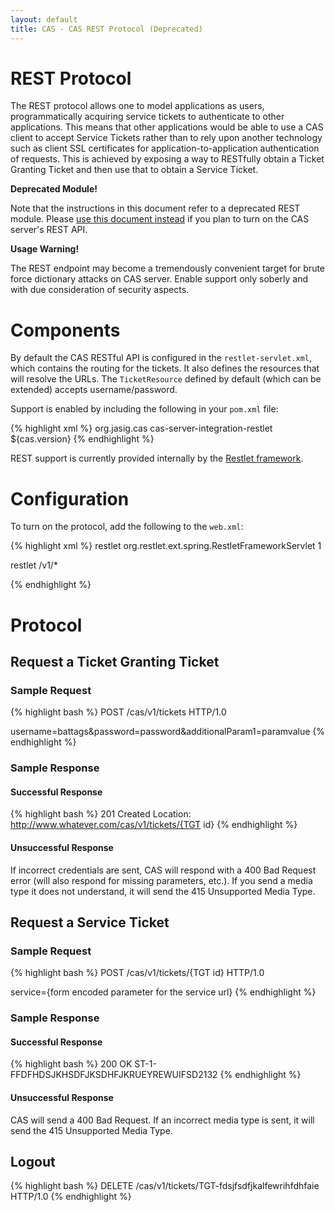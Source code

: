 ```yaml
---
layout: default
title: CAS - CAS REST Protocol (Deprecated)
---
```


# REST Protocol
The REST protocol allows one to model applications as users, programmatically acquiring service tickets to authenticate to other applications. This means that other applications would be able to use a CAS client  to accept Service Tickets rather than to rely upon another technology such as client SSL certificates for application-to-application authentication of requests. This is achieved by exposing a way to RESTfully obtain a Ticket Granting Ticket and then use that to obtain a Service Ticket.

<div class="alert alert-danger"><strong>Deprecated Module!</strong><p>Note that the instructions in this document refer to a deprecated REST module. Please <a href='REST-Protocol.html'>use this document instead</a> if you plan to turn on the CAS server's REST API.</p></div>

<div class="alert alert-warning"><strong>Usage Warning!</strong><p>The REST endpoint may become a tremendously convenient target for brute force dictionary attacks on CAS server. Enable support only soberly and with due consideration of security aspects.</p></div>

# Components
By default the CAS RESTful API is configured in the `restlet-servlet.xml`, which contains the routing for the tickets. It also defines the resources that will resolve the URLs. The `TicketResource` defined by default (which can be extended) accepts username/password.

Support is enabled by including the following in your `pom.xml` file:

{% highlight xml %}
<dependency>
    <groupId>org.jasig.cas</groupId>
    <artifactId>cas-server-integration-restlet</artifactId>
    <version>${cas.version}</version>
</dependency>
{% endhighlight %}

REST support is currently provided internally by the [Restlet framework](http://restlet.org/‎).


# Configuration
To turn on the protocol, add the following to the `web.xml`:

{% highlight xml %}
<servlet>
    <servlet-name>restlet</servlet-name>
    <servlet-class>org.restlet.ext.spring.RestletFrameworkServlet</servlet-class>
    <load-on-startup>1</load-on-startup>
</servlet>
 
<servlet-mapping>
    <servlet-name>restlet</servlet-name>
    <url-pattern>/v1/*</url-pattern>
</servlet-mapping>

{% endhighlight %}

# Protocol

## Request a Ticket Granting Ticket

### Sample Request
{% highlight bash %}
POST /cas/v1/tickets HTTP/1.0
 
username=battags&password=password&additionalParam1=paramvalue
{% endhighlight %}


### Sample Response


#### Successful Response
{% highlight bash %}
201 Created
Location: http://www.whatever.com/cas/v1/tickets/{TGT id}
{% endhighlight %}


#### Unsuccessful Response
If incorrect credentials are sent, CAS will respond with a 400 Bad Request error (will also respond for missing parameters, etc.). If you send a media type it does not understand, it will send the 415 Unsupported Media Type.


## Request a Service Ticket

### Sample Request
{% highlight bash %}
POST /cas/v1/tickets/{TGT id} HTTP/1.0
 
service={form encoded parameter for the service url}
{% endhighlight %}

### Sample Response

#### Successful Response
{% highlight bash %}
200 OK
ST-1-FFDFHDSJKHSDFJKSDHFJKRUEYREWUIFSD2132
{% endhighlight %}
#### Unsuccessful Response
CAS will send a 400 Bad Request. If an incorrect media type is sent, it will send the 415 Unsupported Media Type.


## Logout
{% highlight bash %}
DELETE /cas/v1/tickets/TGT-fdsjfsdfjkalfewrihfdhfaie HTTP/1.0
{% endhighlight %}
